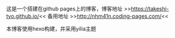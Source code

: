 
这是一个搭建在github pages上的博客，博客地址   >>https://takeshi-tyo.github.io/<<
                                  备用地址   >>http://nhm41n.coding-pages.com/<<

本博客使用hexo构建，并采用yilia主题

